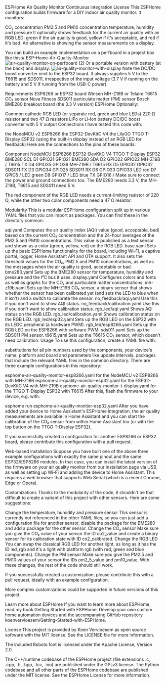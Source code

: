 ESPHome Air Quality Monitor
Continuous integration License
This ESPHome configuration builds firmware for a DIY indoor air quality monitor. It monitors:

CO₂ concentration
PM2.5 and PM10 concentration
temperature, humidity and pressure
It optionally shows feedback for the current air quality with an RGB LED: green if the air quality is good, yellow if it's acceptable, and red if it's bad. An alternative is showing the sensor measurements on a display.

You can build an example implementation on a perfboard in a project box like this:# ESP-Home-Air-Quality-Monitor
![air-quality-monitor-on-perfboard (2)](https://github.com/DEEPSAHA1234/ESP-Home-Air-Quality-Monitor/assets/137562596/24726ca8-2cad-4d6a-abcf-0dc12ae7f9f6)
Or a portable version with battery (at the back) and display:
![air-quality-monitor-with-display](https://github.com/DEEPSAHA1234/ESP-Home-Air-Quality-Monitor/assets/137562596/6fd76293-ac26-4400-9b8c-75f7bc2569bf)
Note the DC/DC boost converter next to the ESP32 board. It always supplies 5 V to the T6615 and SDS011, irrespective of the input voltage (3.7 V if running on the battery and 5 V if running from the USB-C power).

Requirements
ESP8266 or ESP32 board
Winsen MH-Z19B or Telaire T6615 CO₂ sensor
Nova Fitness SDS011 particulate matter (PM) sensor
Bosch BME280 breakout board (the 3.3 V version)
ESPHome
Optionally:

Common cathode RGB LED (or separate red, green and blue LEDs)
220 Ω resistor and two 47 Ω resistors
LiPo or Li-Ion battery
DC/DC boost converter with 5 V output
Connections
I have tested this code with:

the NodeMCU v2 ESP8266
the ESP32-DevKitC V4
the LilyGO TTGO T-Display ESP32 (using the built-in display instead of an RGB LED for feedback)
Here are the connections to the pins of these boards:

Component	NodeMCU ESP8266	ESP32-DevKitC V4	TTGO T-Display ESP32
BME280 SCL	D1	GPIO21	GPIO21
BME280 SDA	D2	GPIO22	GPIO22
MH-Z19B / T6615 TX	D4	GPIO35	GPIO39
MH-Z19B / T6615 RX	D5	GPIO32	GPIO32
SDS011 TX	D3	GPIO34	GPIO25
SDS011 RX	D6	GPIO33	GPIO33
LED red	D7	GPIO5	/
LED green	D8	GPIO17	/
LED blue	TX	GPIO16	/
Make sure to connect the power and ground connections too. The BME280 needs 3.3 V, the MH-Z19B, T6615 and SDS011 need 5 V.

The red component of the RGB LED needs a current-limiting resistor of 220 Ω, while the other two color components need a 47 Ω resistor.

Modularity
This is a modular ESPHome configuration split up in various YAML files that you can import as packages. You can find these in the directory common:

aqi.yaml
Computes the air quality index (AQI) value (good, acceptable, bad) based on the current CO₂ concentration and the 24-hour averages of the PM2.5 and PM10 concentrations. This value is published as a text sensor and shown as a color (green, yellow, red) on the RGB LED.
base.yaml
Sets up the basic ESPHome functionality for the board, including Wi-Fi, a captive portal, logger, Home Assistant API and OTA support. It also sets the threshold values for the CO₂, PM2.5 and PM10 concentrations, as well as the messages when the air quality is good, acceptable or bad.
bme280.yaml
Sets up the BME280 sensor for temperature, humidity and pressure and the I²C bus it uses.
display.yaml
Configures colors and fonts as well as graphs for the CO₂ and particulate matter concentrations.
mh-z19b.yaml
Sets up the MH-Z19B CO₂ sensor, a binary sensor that shows whether the sensor has been calibrated yet (and sets the LED to blue when it isn't) and a switch to calibrate the sensor.
no_feedback/aqi.yaml
Use this if you don't want to show AQI status.
no_feedback/calibration.yaml
Use this if you don't want to show calibration status.
rgb_led/aqi.yaml
Shows AQI status on the RGB LED.
rgb_led/calibration.yaml
Shows calibration status on the RGB LED.
rgb_led/esp32.yaml
Sets up the RGB LED on the ESP32 with its LEDC peripheral (a hardware PWM).
rgb_led/esp8266.yaml
Sets up the RGB LED on the ESP8266 with software PWM.
sds011.yaml
Sets up the SDS011 PM sensor.
t6615.yaml
Sets up the T6615 CO₂ sensor, which doesn't need calibration.
Usage
To use this configuration, create a YAML file with:

substitutions for all pin numbers used by the components, your device's name, platform and board and parameters like update intervals.
packages that include the relevant YAML files in the common directory.
There are three example configurations in this repository:

esphome-air-quality-monitor-esp8266.yaml for the NodeMCU v2 ESP8266 with MH-Z19B
esphome-air-quality-monitor-esp32.yaml for the ESP32-DevKitC V4 with MH-Z19B
esphome-air-quality-monitor-t-display.yaml for the TTGO T-Display ESP32 with T6615
After this, flash the firmware to your device, e.g. with:

esphome run esphome-air-quality-monitor-esp32.yaml
After you have added your device to Home Assistant's ESPHome integration, the air quality measurements are available in Home Assistant and you can start the calibration of the CO₂ sensor from within Home Assistant too (or with the top button on the TTGO T-Display ESP32).

If you successfully created a configuration for another ESP8266 or ESP32 board, please contribute this configuration with a pull request.

Web-based installation
Suppose you have built one of the above three example configurations with exactly the same pinout and the same ESP32/ESP8266 modules. In that case, you can install the latest version of the firmware on your air quality monitor from our installation page via USB, as well as setting up Wi-Fi and adding the device to Home Assistant. This requires a web browser that supports Web Serial (which is a recent Chrome, Edge or Opera).

Customizations
Thanks to the modularity of the code, it shouldn't be that difficult to create a variant of this project with other sensors. Here are some suggestions:

Change the temperature, humidity and pressure sensor
This sensor is currently not referenced in the other YAML files, so you can just add a configuration file for another sensor, disable the package for the BME280 and add a package for the other sensor.
Change the CO₂ sensor
Make sure you give the CO₂ value of your sensor the ID co2_value and create a binary sensor for its calibration state with ID co2_calibrated.
Change the RGB LED
You can swap the classical RGB LED for another light, as long as it has the ID led_rgb and it's a light with platform rgb (with red, green and blue components).
Change the PM sensor
Make sure you give the PM2.5 and PM10 values of your sensor the IDs pm2_5_value and pm10_value.
With these changes, the rest of the code should still work.

If you successfully created a customization, please contribute this with a pull request, ideally with an example configuration.

More complex customizations could be supported in future versions of this project.

Learn more about ESPHome
If you want to learn more about ESPHome, read my book Getting Started with ESPHome: Develop your own custom home automation devices and the accompanying GitHub repository koenvervloesem/Getting-Started-with-ESPHome.

License
This project is provided by Koen Vervloesem as open source software with the MIT license. See the LICENSE file for more information.

The included Roboto font is licensed under the Apache License, Version 2.0.

The C++/runtime codebase of the ESPHome project (file extensions .c, .cpp, .h, .hpp, .tcc, .ino) are published under the GPLv3 license. The Python codebase and all other parts of the ESPHome codebase are published under the MIT license. See the ESPHome License for more information.
